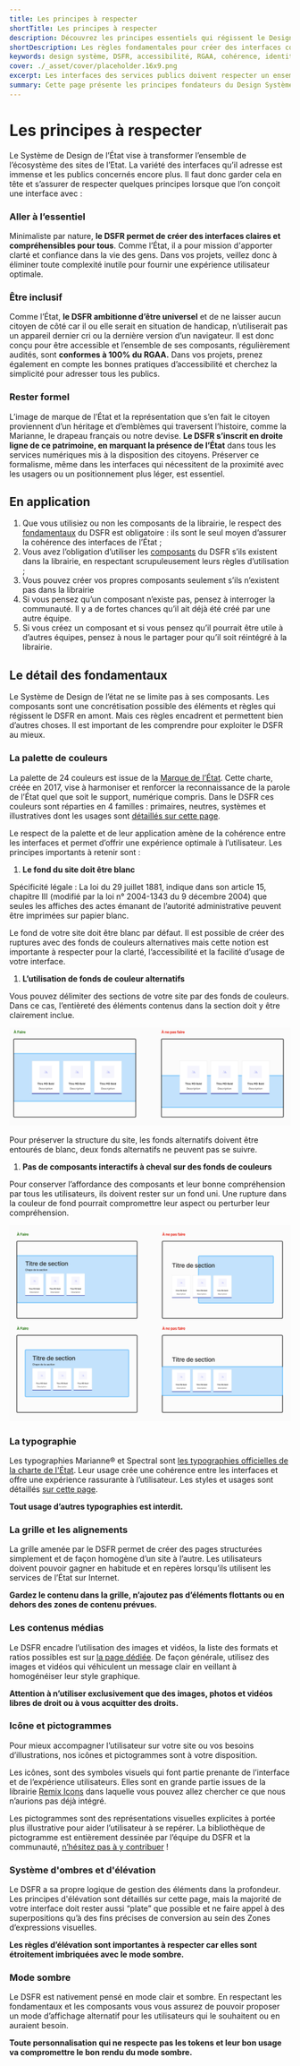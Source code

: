 ```yaml
---
title: Les principes à respecter
shortTitle: Les principes à respecter
description: Découvrez les principes essentiels qui régissent le Design Système de l’État (DSFR), clarté, inclusion, cohérence et respect de l’identité institutionnelle. Une base indispensable pour concevoir des services numériques accessibles et efficaces.
shortDescription: Les règles fondamentales pour créer des interfaces conformes au DSFR.
keywords: design système, DSFR, accessibilité, RGAA, cohérence, identité visuelle, typographie Marianne, mode sombre, couleurs, grille, pictogrammes, composants, État français
cover: ./_asset/cover/placeholder.16x9.png
excerpt: Les interfaces des services publics doivent respecter un ensemble de règles qui garantissent clarté, accessibilité et cohérence dans tous les contextes. Voici les principes de base à intégrer dans tous vos projets.
summary: Cette page présente les principes fondateurs du Design Système de l’État français (DSFR), conçus pour structurer des interfaces inclusives, cohérentes et alignées avec l’image de marque de l’État. Elle rappelle l’obligation d’utiliser les composants existants, d’appliquer les fondamentaux (couleurs, typographies, grilles, etc.) et souligne les spécificités liées à l’accessibilité et à la compatibilité avec le mode sombre. Ce socle commun vise à garantir une expérience utilisateur de qualité sur l’ensemble des services publics numériques.
---
```


# Les principes à respecter

Le Système de Design de l’État vise à transformer l’ensemble de l’écosystème des sites de l’Etat. La variété des interfaces qu’il adresse est immense et les publics concernés encore plus. Il faut donc garder cela en tête et s’assurer de respecter quelques principes lorsque que l’on conçoit une interface avec :

### **Aller à l’essentiel**

Minimaliste par nature, **le DSFR permet de créer des interfaces claires et compréhensibles pour tous**. Comme l’État, il a pour mission d'apporter clarté et confiance dans la vie des gens. Dans vos projets, veillez donc à éliminer toute complexité inutile pour fournir une expérience utilisateur optimale.

### **Être inclusif**

Comme l’État, **le DSFR ambitionne d’être universel** et de ne laisser aucun citoyen de côté car il ou elle serait en situation de handicap, n’utiliserait pas un appareil dernier cri ou la dernière version d’un navigateur. Il est donc conçu pour être accessible et l’ensemble de ses composants, régulièrement audités, sont **conformes à 100% du RGAA.** Dans vos projets, prenez également en compte les bonnes pratiques d’accessibilité et cherchez la simplicité pour adresser tous les publics.

### Rester formel

L’image de marque de l’État et la représentation que s’en fait le citoyen proviennent d’un héritage et d’emblèmes qui traversent l’histoire, comme la Marianne, le drapeau français ou notre devise. **Le DSFR s’inscrit en droite ligne de ce patrimoine, en marquant la présence de l’État** dans tous les services numériques mis à la disposition des citoyens. Préserver ce formalisme, même dans les interfaces qui nécessitent de la proximité avec les usagers ou un positionnement plus léger, est essentiel.

## En application

1. Que vous utilisiez ou non les composants de la librairie, le respect des [fondamentaux](https://www.systeme-de-design.gouv.fr/fondamentaux) du DSFR est obligatoire : ils sont le seul moyen d’assurer la cohérence des interfaces de l’État ;
2. Vous avez l’obligation d’utiliser les [composants](https://www.systeme-de-design.gouv.fr/composants-et-modeles) du DSFR s’ils existent dans la librairie, en respectant scrupuleusement leurs règles d’utilisation ;
3. Vous pouvez créer vos propres composants seulement s’ils n’existent pas dans la librairie
4. Si vous pensez qu’un composant n’existe pas, pensez à interroger la communauté. Il y a de fortes chances qu’il ait déjà été créé par une autre équipe.
5. Si vous créez un composant et si vous pensez qu’il pourrait être utile à d’autres équipes, pensez à nous le partager pour qu’il soit réintégré à la librairie.

## Le détail des fondamentaux

Le Système de Design de l’état ne se limite pas à ses composants. Les composants sont une concrétisation possible des éléments et règles qui régissent le DSFR en amont. Mais ces règles encadrent et permettent bien d’autres choses. Il est important de les comprendre pour exploiter le DSFR au mieux.

### La palette de couleurs

La palette de 24 couleurs est issue de la [Marque de l’État](https://www.info.gouv.fr/marque-de-letat). Cette charte, créée en 2017, vise à harmoniser et renforcer la reconnaissance de la parole de l’État quel que soit le support, numérique compris. 
Dans le DSFR ces couleurs sont réparties en 4 familles : primaires, neutres, systèmes et illustratives dont les usages sont [détaillés sur cette page](https://www.systeme-de-design.gouv.fr/fondamentaux/couleurs-utilisation-dans-le-dsfr).

Le respect de la palette et de leur application amène de la cohérence entre les interfaces et permet d’offrir une expérience optimale à l’utilisateur. Les principes importants à retenir sont :

1. **Le fond du site doit être blanc**  

Spécificité légale : La loi du 29 juillet 1881, indique dans son article 15, chapitre III (modifié par la loi n° 2004-1343 du 9 décembre 2004) que seules les affiches des actes émanant de l’autorité administrative peuvent être imprimées sur papier blanc.

Le fond de votre site doit être blanc par défaut. Il est possible de créer des ruptures avec des fonds de couleurs alternatives mais cette notion est importante à respecter pour la clarté, l’accessibilité et la facilité d’usage de votre interface.

1. **L’utilisation de fonds de couleur alternatifs**

Vous pouvez délimiter des sections de votre site par des fonds de couleurs. Dans ce cas, l’entièreté des éléments contenus dans la section doit y être clairement inclue.

![ ](./_asset/image1-dsfr.png)

Pour préserver la structure du site, les fonds alternatifs doivent être entourés de blanc, deux fonds alternatifs ne peuvent pas se suivre.

1. **Pas de composants interactifs à cheval sur des fonds de couleurs**

Pour conserver l’affordance des composants et leur bonne compréhension par tous les utilisateurs, ils doivent rester sur un fond uni. Une rupture dans la couleur de fond pourrait compromettre leur aspect ou perturber leur compréhension.

![ ](./_asset/image2-dsfr.png)

### La typographie

Les typographies Marianne® et Spectral sont [les typographies officielles de la charte de l'État](https://www.gouvernement.fr/charte/charte-graphique-les-fondamentaux/la-typographie). Leur usage crée une cohérence entre les interfaces et offre une expérience rassurante à l’utilisateur. Les styles et usages sont détaillés [sur cette page](https://www.systeme-de-design.gouv.fr/fondamentaux/typographie). 

**Tout usage d’autres typographies est interdit.**

### **La grille et les alignements**

La grille amenée par le DSFR permet de créer des pages structurées simplement et de façon homogène d’un site à l’autre. Les utilisateurs doivent pouvoir gagner en habitude et en repères lorsqu’ils utilisent les services de l’État sur Internet. 

**Gardez le contenu dans la grille, n’ajoutez pas d’éléments flottants ou en dehors des zones de contenu prévues.**

### Les contenus médias

Le DSFR encadre l’utilisation des images et vidéos, la liste des formats et ratios possibles est sur [la page dédiée]( ../core/media/_part/doc/index.md). De façon générale, utilisez des images et vidéos qui véhiculent un message clair en veillant à homogénéiser leur style graphique. 

**Attention à n’utiliser exclusivement que des images, photos et vidéos libres de droit ou à vous acquitter des droits.**

### **Icône et pictogrammes**

Pour mieux accompagner l’utilisateur sur votre site ou vos besoins d’illustrations, nos icônes et pictogrammes sont à votre disposition. 

Les icônes, sont des symboles visuels qui font partie prenante de l’interface et de l’expérience utilisateurs. Elles sont en grande partie issues de la librairie [Remix Icons](https://remixicon.com/) dans laquelle vous pouvez allez chercher ce que nous n’aurions pas déjà intégré. 

Les pictogrammes sont des représentations visuelles explicites à portée plus illustrative pour aider l’utilisateur à se repérer. La bibliothèque de pictogramme est entièrement dessinée par l’équipe du DSFR et la communauté, [n’hésitez pas à y contribuer]( ../core/pictogram/_part/doc/index.md) !


### **Système d'ombres et d'élévation**

Le DSFR a sa propre logique de gestion des éléments dans la profondeur. Les principes d'élévation sont détaillés sur cette page, mais la majorité de votre interface doit rester aussi “plate” que possible et ne faire appel à des superpositions qu’à des fins précises de conversion au sein des Zones d’expressions visuelles.

**Les règles d’élévation sont importantes à respecter car elles sont étroitement imbriquées avec le mode sombre.**

### Mode sombre

Le DSFR est nativement pensé en mode clair et sombre. En respectant les fondamentaux et les composants vous vous assurez de pouvoir proposer un mode d’affichage alternatif pour les utilisateurs qui le souhaitent ou en auraient besoin. 

**Toute personnalisation qui ne respecte pas les tokens et leur bon usage va compromettre le bon rendu du mode sombre.**